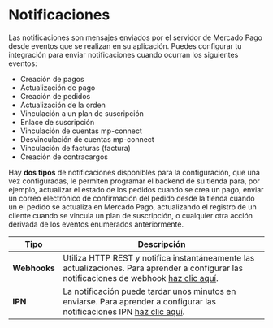 # Notificaciones

Las notificaciones son mensajes enviados por el servidor de Mercado Pago desde eventos que se realizan en su aplicación. Puedes configurar tu integración para enviar notificaciones cuando ocurran los siguientes eventos:

* Creación de pagos
* Actualización de pago
* Creación de pedidos
* Actualización de la orden
* Vinculación a un plan de suscripción
* Enlace de suscripción
* Vinculación de cuentas mp-connect
* Desvinculación de cuentas mp-connect
* Vinculación de facturas (factura)
* Creación de contracargos

Hay **dos tipos** de notificaciones disponibles para la configuración, que una vez configuradas, le permiten programar el backend de su tienda para, por ejemplo, actualizar el estado de los pedidos cuando se crea un pago, enviar un correo electrónico de confirmación del pedido desde la tienda cuando un el pedido se actualiza en Mercado Pago, actualizando el registro de un cliente cuando se vincula un plan de suscripción, o cualquier otra acción derivada de los eventos enumerados anteriormente.


| Tipo | Descripción |
| --- | --- |
| **Webhooks** | Utiliza HTTP REST y notifica instantáneamente las actualizaciones. Para aprender a configurar las notificaciones de webhook [haz clic aquí](https://www.mercadopago[FAKER][URL][DOMAIN]/developers/es/guides/notifications/webhooks). |
| **IPN** | La notificación puede tardar unos minutos en enviarse. Para aprender a configurar las notificaciones IPN [haz clic aquí](https://www.mercadopago[FAKER][URL][DOMAIN]/developers/es/guides/notifications/ipn). |
